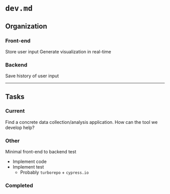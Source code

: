 # `dev.md`

## Organization

### Front-end

Store user input
Generate visualization in real-time

### Backend

Save history of user input

---

## Tasks

### Current

Find a concrete data collection/analysis application. How can the tool we develop help?

### Other

Minimal front-end to backend test

- Implement code
- Implement test
  - Probably `turborepo` + `cypress.io`

### Completed
